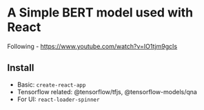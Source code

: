 # A Simple BERT model used with React
Following - https://www.youtube.com/watch?v=IO1tjm9gcIs

## Install
- Basic: `create-react-app`
- Tensorflow related: @tensorflow/tfjs, @tensorflow-models/qna
- For UI: `react-loader-spinner`

## 